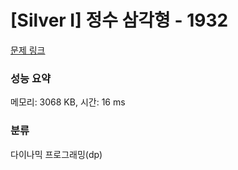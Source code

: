 # [Silver I] 정수 삼각형 - 1932 

[문제 링크](https://www.acmicpc.net/problem/1932) 

### 성능 요약

메모리: 3068 KB, 시간: 16 ms

### 분류

다이나믹 프로그래밍(dp)

